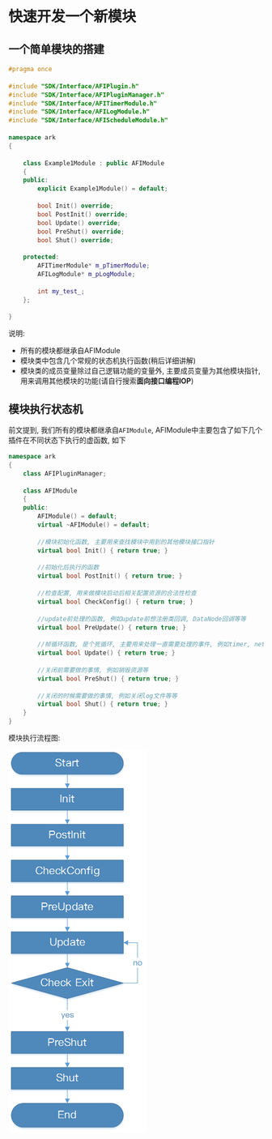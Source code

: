 # 快速开发一个新模块

## 一个简单模块的搭建

```cpp
#pragma once

#include "SDK/Interface/AFIPlugin.h"
#include "SDK/Interface/AFIPluginManager.h"
#include "SDK/Interface/AFITimerModule.h"
#include "SDK/Interface/AFILogModule.h"
#include "SDK/Interface/AFIScheduleModule.h"

namespace ark
{

    class Example1Module : public AFIModule
    {
    public:
        explicit Example1Module() = default;

        bool Init() override;
        bool PostInit() override;
        bool Update() override;
        bool PreShut() override;
        bool Shut() override;

    protected:
        AFITimerModule* m_pTimerModule;
        AFILogModule* m_pLogModule;

        int my_test_;
    };

}
```

说明:

- 所有的模块都继承自AFIModule
- 模块类中包含几个常规的状态机执行函数(稍后详细讲解)
- 模块类的成员变量除过自己逻辑功能的变量外, 主要成员变量为其他模块指针, 用来调用其他模块的功能(请自行搜索**面向接口编程IOP**)

## 模块执行状态机

前文提到, 我们所有的模块都继承自`AFIModule`, AFIModule中主要包含了如下几个插件在不同状态下执行的虚函数, 如下

```cpp
namespace ark
{
    class AFIPluginManager;

    class AFIModule
    {
    public:
        AFIModule() = default;
        virtual ~AFIModule() = default;

        //模块初始化函数, 主要用来查找模块中用到的其他模块接口指针
        virtual bool Init() { return true; }

        //初始化后执行的函数
        virtual bool PostInit() { return true; }

        //检查配置, 用来做模块启动后相关配置资源的合法性检查
        virtual bool CheckConfig() { return true; }

        //update前处理的函数, 例如update前想注册类回调, DataNode回调等等
        virtual bool PreUpdate() { return true; }

        //帧循环函数, 是个死循环, 主要用来处理一直需要处理的事件, 例如timer, network等
        virtual bool Update() { return true; }

        //关闭前需要做的事情, 例如销毁资源等
        virtual bool PreShut() { return true; }

        //关闭的时候需要做的事情, 例如关闭log文件等等
        virtual bool Shut() { return true; }
    }
}
```

模块执行流程图:

![module-flow](../_images/module-flow.png)
